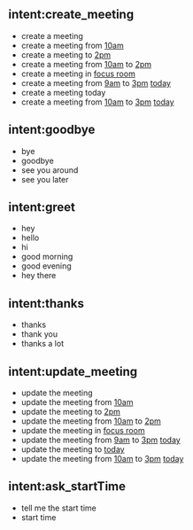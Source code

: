 ## intent:create_meeting
- create a meeting
- create a meeting from [10am](startTime)
- create a meeting to [2pm](endTime)
- create a meeting from [10am](startTime) to [2pm](endTime)
- create a meeting in [focus room](meetingroom)
- create a meeting from [9am](startTime) to [3pm](endTime) [today](date)
- create a meeting today
- create a meeting from [10am](startTime) to [3pm](endTime) [today](date)

## intent:goodbye
- bye
- goodbye
- see you around
- see you later

## intent:greet
- hey
- hello
- hi
- good morning
- good evening
- hey there

## intent:thanks
- thanks
- thank you
- thanks a lot

## intent:update_meeting
- update the meeting
- update the meeting from [10am](startTime)
- update the meeting to [2pm](endTime)
- update the meeting from [10am](startTime) to [2pm](endTime)
- update the meeting in [focus room](meetingroom)
- update the meeting from [9am](startTime) to [3pm](endTime) [today](date)
- update the meeting to [today](date)
- update the meeting from [10am](startTime) to [3pm](endTime) [today](date)

## intent:ask_startTime
- tell me the start time
- start time
